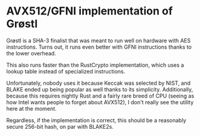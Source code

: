 # AVX512/GFNI implementation of Grøstl

Grøstl is a SHA-3 finalist that was meant to run well on hardware with AES instructions. Turns out, it runs even better with GFNI instructions thanks to the lower overhead.

This also runs faster than the RustCrypto implementation, which uses a lookup table instead of specialized instructions.

Unfortunately, nobody uses it because Keccak was selected by NIST, and BLAKE ended up being popular as well thanks to its simplicity. Additionally, because this requires nightly Rust and a fairly rare breed of CPU (seeing as how Intel wants people to forget about AVX512), I don't really see the utility here at the moment.

Regardless, if the implementation is correct, this should be a reasonably secure 256-bit hash, on par with BLAKE2s.
